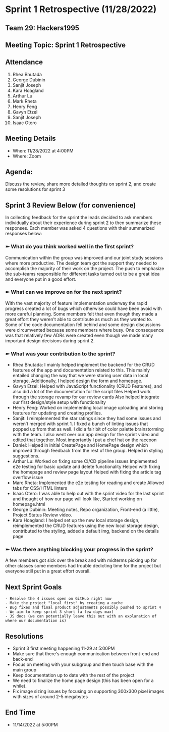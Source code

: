# Sprint 1 Retrospective (11/28/2022)

## Team 29: Hackers1995

## Meeting Topic: Sprint 1 Retrospective

## Attendance

1. Rhea Bhutada
2. George Dubinin
3. Sanjit Joseph
4. Kara Hoagland
5. Arthur Lu
6. Mark Rheta
7. Henry Feng
8. Gavyn Etzel
9. Sanjit Joseph
10. Isaac Otero

## Meeting Details

-   When: 11/28/2022 at 4:00PM
-   Where: Zoom

## Agenda:

Discuss the review, share more detailed thoughts on sprint 2, and create some resolutions for sprint 3

## Sprint 3 Review Below (for convenience)

In collecting feedback for the sprint the leads decided to ask members individually about their experience during sprint 2 to then summarize these responses. Each member was asked 4 questions with their summarized responses below:

### ➼ What do you think worked well in the first sprint?

Communication within the group was improved and our joint study sessions where more productive. The design team got the support they needed to accomplish the majority of their work on the project. The push to emphasize the sub-teams responsible for different tasks turned out to be a great idea and everyone put in a good effort.

### ➼ What can we improve on for the next sprint?

With the vast majority of feature implementation underway the rapid progress created a lot of bugs which otherwise could have been avoid with more careful planning. Some members felt that even though they made a great effort they weren't able to contribute as much as they wanted to. Some of the code documentation fell behind and some design discussions were circumvented because some members where busy. One consequence was that relatively few ADRs were created even though we made many important design decisions during sprint 2.

### ➼ What was your contribution to the sprint?

-   Rhea Bhutada: I mainly helped implement the backend for the CRUD features of the app and documentation related to this. This mainly entailed changing the way that we were storing user data in local storage. Additionally, I helped design the form and homepage.
-   Gavyn Etzel: Helped with JavaScript functionality (CRUD Features), and also did a lot of the documentation for the script files
    Helped work through the storage revamp for our review cards
    Also helped integrate our first design/style setup with functionality
-   Henry Feng: Worked on implementing local image uploading and storing features for updating and creating profiles.
-   Sanjit: I reimplemented the star ratings since they had some issues and weren’t merged with sprint 1. I fixed a bunch of linting issues that popped up from that as well. I did a fair bit of color palette brainstorming with the team. I also went over our app design for the sprint video and edited that together. Most importantly I put a chef hat on the raccoon
-   Daniel: Helped in initial CreatePage and HomePage design which improved through feedback from the rest of the group.
    Helped in styling suggestions.
-   Arthur Lu: Worked on fixing some CI/CD pipeline issues
    Implemented e2e testing for basic update and delete functionality
    Helped with fixing the homepage and review page layout
    Helped with fixing the article tag overflow issue
-   Marc Rheta: Implemented the e2e testing for reading and create
    Allowed tabs for CSS/HTML linters
-   Isaac Otero: I was able to help out with the sprint video for the last sprint and thought of how our page will look like, Started working on homepage.html
-   George Dubinin: Meeting notes, Repo organization, Front-end (a little), Project Status Review video.
-   Kara Hoagland: I helped set up the new local storage design, reimplemented the CRUD features using the new local storage design, contributed to the styling, added a default img, backend on the details page

### ➼ Was there anything blocking your progress in the sprint?

A few members got sick over the break and with midterms picking up for other classes some members had trouble dedicting time for the project but everyone still put in a great effort overall.

## Next Sprint Goals

    - Resolve the 4 issues open on GitHub right now
    - Make the project "local first" by creating a cache
    - Bug fixes and final product adjustments possibly pushed to sprint 4
    - We aim to keep sprint 3 short (a few days max)
    - JS docs (we can potentially leave this out with an explanation of where our documentation is)

## Resolutions

-   Sprint 3 first meeting happening 11-29 at 5:00PM
-   Make sure that there's enough communication between front-end and back-end
-   Focus on meeting with your subgroup and then touch base with the main group
-   Keep documentation up to date with the rest of the project
-   We need to finalize the home page design (this has been open for a while).
-   Fix image sizing issues by focusing on supporting 300x300 pixel images with sizes of around 2-5 megabytes

## End Time

-   11/14/2022 at 5:00PM
